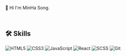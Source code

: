 <p>👋 Hi I'm MinHa Song.</p>
<br/>

<h2>🛠 Skills</h2>

![HTML5](https://img.shields.io/badge/-HTML5-F05032?style=for-the-badge&logo=html5&logoColor=ffffff)
![CSS3](https://img.shields.io/badge/-CSS3-007ACC?style=for-the-badge&logo=css3)
![JavaScript](https://img.shields.io/badge/-JavaScript-F7B93E?style=for-the-badge&logo=javascript&logoColor=ffffff)
![React](https://img.shields.io/badge/-React-222222?style=for-the-badge&logo=react)
![SCSS](https://img.shields.io/badge/-SCSS-CC6699?style=for-the-badge&logo=sass&logoColor=ffffff)
![Git](https://img.shields.io/badge/-Git-F05032?style=for-the-badge&logo=git&logoColor=ffffff)
